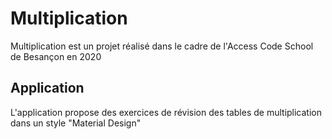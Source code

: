 # Multiplication
Multiplication est un projet réalisé dans le cadre de l'Access Code School de Besançon en 2020

## Application
L'application propose des exercices de révision des tables de multiplication dans un style "Material Design"
